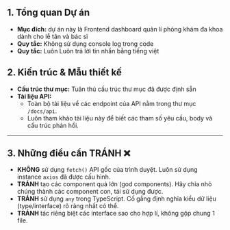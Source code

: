 
## 1. Tổng quan Dự án
- **Mục đích:** dự án này là Frontend dashboard quản lí phòng khám đa khoa dành cho lễ tân và bác sĩ
- **Quy tắc:** Không sử dụng console log trong code
- **Quy tắc:** Luôn Luôn trả lời tin nhắn bằng tiếng việt 

## 2. Kiến trúc & Mẫu thiết kế 
- **Cấu trúc thư mục:** Tuân thủ cấu trúc thư mục đã được định sẵn
- **Tài liệu API:**
  - Toàn bộ tài liệu về các endpoint của API nằm trong thư mục `/docs/api`.
  - Luôn tham khảo tài liệu này để biết các tham số yêu cầu, body và cấu trúc phản hồi.
---

## 3. Những điều cần TRÁNH ❌
- **KHÔNG** sử dụng `fetch()` API gốc của trình duyệt. Luôn sử dụng instance `axios` đã được cấu hình.
- **TRÁNH** tạo các component quá lớn (god components). Hãy chia nhỏ chúng thành các component con, tái sử dụng được.
- **TRÁNH** sử dụng `any` trong TypeScript. Cố gắng định nghĩa kiểu dữ liệu (type/interface) rõ ràng nhất có thể.
- **TRÁNH** tác riêng biệt các interface sao cho hợp lí, không gộp chung 1 file.
